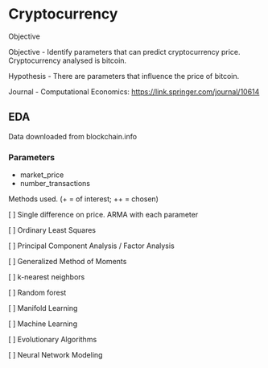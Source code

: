 # Cryptocurrency

Objective

Objective - Identify parameters that can predict cryptocurrency price. Cryptocurrency analysed is bitcoin.

Hypothesis - There are parameters that influence the price of bitcoin.

Journal - Computational Economics: 
https://link.springer.com/journal/10614

## EDA

Data downloaded from blockchain.info

### Parameters

* market_price
* number_transactions


Methods used. (+ = of interest; ++ = chosen)

[ ] Single difference on price. ARMA with each parameter

[ ] Ordinary Least Squares

[ ] Principal Component Analysis / Factor Analysis

[ ] Generalized Method of Moments

[ ] k-nearest neighbors

[ ] Random forest

[ ] Manifold Learning

[ ] Machine Learning

[ ] Evolutionary Algorithms 

[ ] Neural Network Modeling
